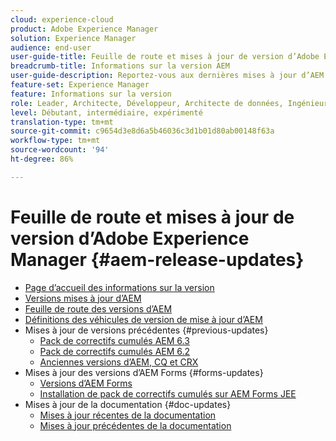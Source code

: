 ```yaml
---
cloud: experience-cloud
product: Adobe Experience Manager
solution: Experience Manager
audience: end-user
user-guide-title: Feuille de route et mises à jour de version d’Adobe Experience Manager
breadcrumb-title: Informations sur la version AEM
user-guide-description: Reportez-vous aux dernières mises à jour d’AEM.
feature-set: Experience Manager
feature: Informations sur la version
role: Leader, Architecte, Développeur, Architecte de données, Ingénieur de données, Administrateur, Professionnel
level: Débutant, intermédiaire, expérimenté
translation-type: tm+mt
source-git-commit: c9654d3e8d6a5b46036c3d1b01d80ab00148f63a
workflow-type: tm+mt
source-wordcount: '94'
ht-degree: 86%

---
```



# Feuille de route et mises à jour de version d’Adobe Experience Manager {#aem-release-updates}

+ [Page d’accueil des informations sur la version ](home.md)
+ [Versions mises à jour d’AEM](aem-releases-updates.md)
+ [Feuille de route des versions d’AEM](update-releases-roadmap.md)
+ [Définitions des véhicules de version de mise à jour d’AEM](update-release-vehicle-definitions.md)
+ Mises à jour de versions précédentes {#previous-updates}
   + [Pack de correctifs cumulés AEM 6.3](release-notes-aem-6-3-cumulative-fix-pack.md)
   + [Pack de correctifs cumulés AEM 6.2](release-notes-aem-6-2-cumulative-fix-pack.md)
   + [Anciennes versions d’AEM, CQ et CRX](aem-previous-versions.md)
+ Mises à jour des versions d’AEM Forms {#forms-updates}
   + [Versions d’AEM Forms](aem-forms-releases.md)
   + [Installation de pack de correctifs cumulés sur AEM Forms JEE](install-cfp-aem-forms-jee.md)
+ Mises à jour de la documentation {#doc-updates}
   + [Mises à jour récentes de la documentation](documentation-updates.md)
   + [Mises à jour précédentes de la documentation](previous-documentation-updates.md)
